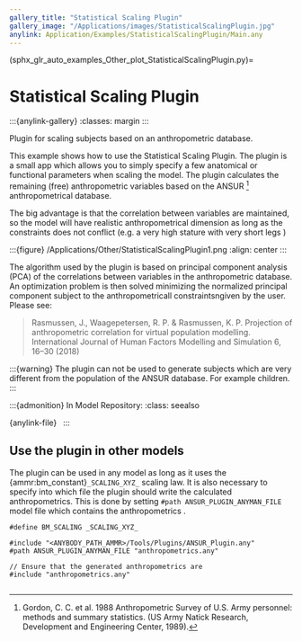 ```yaml
---
gallery_title: "Statistical Scaling Plugin"
gallery_image: "/Applications/images/StatisticalScalingPlugin.jpg"
anylink: Application/Examples/StatisticalScalingPlugin/Main.any
---
```


(sphx_glr_auto_examples_Other_plot_StatisticalScalingPlugin.py)=

# Statistical Scaling Plugin

:::{anylink-gallery}
:classes: margin
:::

Plugin for scaling subjects based on an anthropometric database.

This example shows how to use the Statistical Scaling Plugin. The plugin is a
small app which allows you to simply specify a few anatomical or functional
parameters when scaling the model. The plugin calculates the remaining (free)
anthropometric variables based on the ANSUR [^f1] anthropometrical database.


The big advantage is that the correlation between variables are maintained, so
the model will have realistic anthropometrical dimension as long as the
constraints does not conflict (e.g. a very high stature with very short legs )

:::{figure} /Applications/Other/StatisticalScalingPlugin1.png
:align: center
:::

The algorithm used by the plugin is based on principal component analysis (PCA)
of the correlations between variables in the anthropometric database. An optimization
problem is then solved minimizing the normalized principal component subject to
the anthropometricall constraintsngiven by the user. Please see:

> Rasmussen, J., Waagepetersen, R. P. & Rasmussen, K. P.
> Projection of anthropometric correlation for virtual population modelling.
> International Journal of Human Factors Modelling and Simulation 6, 16–30 (2018)

:::{warning}
The plugin can not be used to generate subjects which are very
different from the population of the ANSUR database. For example children.
:::

:::{admonition} In Model Repository:
:class: seealso

{anylink-file}` `
:::

## Use the plugin in other models

The plugin can be used in any model as long as it uses the
{ammr:bm_constant}`_SCALING_XYZ_` scaling law. It is also necessary to specify into
which file the plugin should write the calculated anthropometrics. This is done
by setting `#path ANSUR_PLUGIN_ANYMAN_FILE` model file which contains the
anthropometrics
.

```AnyScriptDoc
#define BM_SCALING _SCALING_XYZ_

#include "<ANYBODY_PATH_AMMR>/Tools/Plugins/ANSUR_Plugin.any"
#path ANSUR_PLUGIN_ANYMAN_FILE "anthropometrics.any"

// Ensure that the generated anthropometrics are
#include "anthropometrics.any"
```

```{rubric} Footnotes
```

[^f1]: Gordon, C. C. et al. 1988 Anthropometric Survey of U.S. Army personnel: methods and summary statistics. (US Army Natick Research, Development and Engineering Center, 1989).
